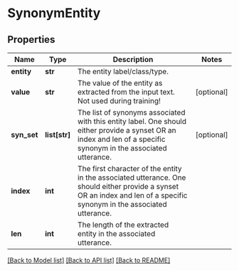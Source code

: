 # SynonymEntity

## Properties
Name | Type | Description | Notes
------------ | ------------- | ------------- | -------------
**entity** | **str** | The entity label/class/type. | 
**value** | **str** | The value of the entity as extracted from the input text. Not used during training! | [optional] 
**syn_set** | **list[str]** | The list of synonyms associated with this entity label. One should either provide a synset OR an index and len of a specific synonym in the associated utterance. | [optional] 
**index** | **int** | The first character of the entity in the associated utterance. One should either provide a synset OR an index and len of a specific synonym in the associated utterance. | 
**len** | **int** | The length of the extracted entity in the associated utterance. | 

[[Back to Model list]](../README.md#documentation-for-models) [[Back to API list]](../README.md#documentation-for-api-endpoints) [[Back to README]](../README.md)


